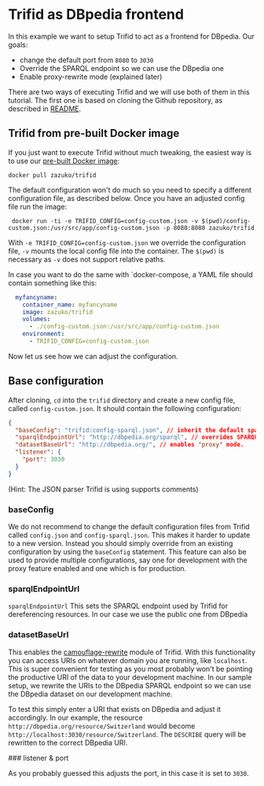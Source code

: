 # Trifid as DBpedia frontend

In this example we want to setup Trifid to act as a frontend for DBpedia. Our goals:

* change the default port from `8080` to `3030`
* Override the SPARQL endpoint so we can use the DBpedia one
* Enable proxy-rewrite mode (explained later)

There are two ways of executing Trifid and we will use both of them in this tutorial. The first one is based on cloning the Github repository, as described in [README](README.md).

## Trifid from pre-built Docker image

If you just want to execute Trifid without much tweaking, the easiest way is to use our [pre-built Docker image](https://hub.docker.com/r/zazuko/trifid/): 

    docker pull zazuko/trifid

The default configuration won't do much so you need to specify a different configuration file, as described below. Once you have an adjusted config file run the image:

     docker run -ti -e TRIFID_CONFIG=config-custom.json -v $(pwd)/config-custom.json:/usr/src/app/config-custom.json -p 8080:8080 zazuko/trifid

With `-e TRIFID_CONFIG=config-custom.json` we override the configuration file, `-v` mounts the local config file into the container. The `$(pwd)` is necessary as `-v` does not support relative paths.

In case you want to do the same with `docker-compose, a YAML file should contain something like this:

```yaml
  myfancyname:
    container_name: myfancyname
    image: zazuko/trifid
    volumes:
      - ./config-custom.json:/usr/src/app/config-custom.json
    environment:
      - TRIFID_CONFIG=config-custom.json
```

Now let us see how we can adjust the configuration.

## Base configuration

After cloning, `cd` into the `trifid` directory and create a new config file, called `config-custom.json`. It should contain the following configuration:

```json
{
  "baseConfig": "trifid:config-sparql.json", // inherit the default sparql config
  "sparqlEndpointUrl": "http://dbpedia.org/sparql", // overrides SPARQL endpoint
  "datasetBaseUrl": "http://dbpedia.org/", // enables "proxy" mode. 
  "listener": {
    "port": 3030
  }
}
```

(Hint: The JSON parser Trifid is using supports comments)

### baseConfig

We do not recommend to change the default configuration files from Trifid called `config.json` and `config-sparql.json`. This makes it harder to update to a new version. Instead you should simply override from an existing configuration by using the `baseConfig` statement. This feature can also be used to provide multiple configurations, say one for development with the proxy feature enabled and one which is for production.

### sparqlEndpointUrl

`sparqlEndpointUrl` This sets the SPARQL endpoint used by Trifid for dereferencing resources. In our case we use the public one from DBpedia

### datasetBaseUrl

This enables the [camouflage-rewrite](https://www.npmjs.com/package/camouflage-rewrite) module of Trifid. With this functionality you can access URIs on whatever domain you are running, like `localhost`. This is super convenient for testing as you most probably won't be pointing the productive URI of the data to your development machine. In our sample setup, we rewrite the URIs to the DBpedia SPARQL endpoint so we can use the DBpedia dataset on our development machine.

To test this simply enter a URI that exists on DBpedia and adjust it accordingly. In our example, the resource `http://dbpedia.org/resource/Switzerland` would become `http://localhost:3030/resource/Switzerland`. The `DESCRIBE` query will be rewritten to the correct DBpedia URI.

### listener & port

As you probably guessed this adjusts the port, in this case it is set to `3030`.
